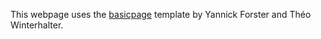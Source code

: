 This webpage uses the [basicpage](basicpage.github.io) template by Yannick Forster and Théo Winterhalter.
